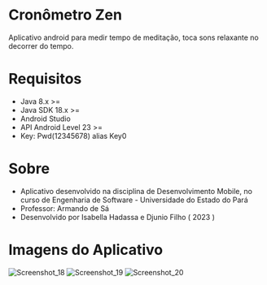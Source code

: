 # Cronômetro Zen

 Aplicativo android para medir tempo de meditação, toca sons relaxante no decorrer do tempo.
 
 # Requisitos
  - Java 8.x >=
  - Java SDK 18.x >=
  - Android Studio
  - API Android Level 23 >=
  - Key: Pwd(12345678) alias Key0
 # Sobre
- Aplicativo desenvolvido na disciplina de Desenvolvimento Mobile, no curso de Engenharia de Software - Universidade do Estado do Pará
- Professor: Armando de Sá
- Desenvolvido por Isabella Hadassa e Djunio Filho ( 2023 )

 # Imagens do Aplicativo
 
![Screenshot_18](https://user-images.githubusercontent.com/11374956/236196208-b6fef853-8012-42dc-baa4-d50738aec35e.png)
![Screenshot_19](https://user-images.githubusercontent.com/11374956/236196213-7a47f5fe-2934-42cc-9c29-ff97adf6d07e.png)
![Screenshot_20](https://user-images.githubusercontent.com/11374956/236196216-32c11fbd-f7f5-478d-85c3-32afe65fa952.png)


